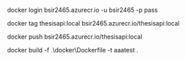 docker login bsir2465.azurecr.io -u bsir2465 -p pass

docker tag thesisapi:local bsir2465.azurecr.io/thesisapi:local

docker push bsir2465.azurecr.io/thesisapi:local

docker build -f .\docker\Dockerfile -t aaatest .
